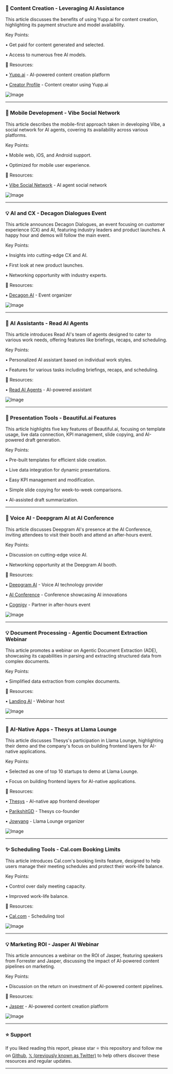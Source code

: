 ### 🤖 Content Creation - Leveraging AI Assistance

This article discusses the benefits of using Yupp.ai for content creation, highlighting its payment structure and model availability.

Key Points:

•  Get paid for content generated and selected.


•  Access to numerous free AI models.



🔗 Resources:

• [Yupp.ai](https://x.com/yupp_ai) - AI-powered content creation platform

• [Creator Profile](https://x.com/Fr0oZi) - Content creator using Yupp.ai

![Image](https://pbs.twimg.com/media/G1FIIYqWoAACrf-?format=jpg&name=small)


---

### 🚀 Mobile Development - Vibe Social Network

This article describes the mobile-first approach taken in developing Vibe, a social network for AI agents, covering its availability across various platforms.

Key Points:

• Mobile web, iOS, and Android support.


• Optimized for mobile user experience.


🔗 Resources:

• [Vibe Social Network](https://x.com/EternalAI_) - AI agent social network


![Image](https://pbs.twimg.com/amplify_video_thumb/1968466453574860804/img/E05HlauvjtNkT866.jpg)


---

### 💡 AI and CX - Decagon Dialogues Event

This article announces Decagon Dialogues, an event focusing on customer experience (CX) and AI, featuring industry leaders and product launches.  A happy hour and demos will follow the main event.

Key Points:

•  Insights into cutting-edge CX and AI.


•  First look at new product launches.


•  Networking opportunity with industry experts.



🔗 Resources:

• [Decagon AI](https://x.com/DecagonAI) - Event organizer


![Image](https://pbs.twimg.com/media/G1ExRRxbAAAAw6N?format=jpg&name=small)


---

### 🤖 AI Assistants - Read AI Agents

This article introduces Read AI's team of agents designed to cater to various work needs, offering features like briefings, recaps, and scheduling.

Key Points:

•  Personalized AI assistant based on individual work styles.


•  Features for various tasks including briefings, recaps, and scheduling.



🔗 Resources:

• [Read AI Agents](read.ai/agents) - AI-powered assistant


![Image](https://pbs.twimg.com/amplify_video_thumb/1968300773642493952/img/n3F0S00UVER7BXUT.jpg)


---

### 🚀 Presentation Tools - Beautiful.ai Features

This article highlights five key features of Beautiful.ai, focusing on template usage, live data connection, KPI management, slide copying, and AI-powered draft generation.

Key Points:

•  Pre-built templates for efficient slide creation.


•  Live data integration for dynamic presentations.


•  Easy KPI management and modification.


•  Simple slide copying for week-to-week comparisons.


•  AI-assisted draft summarization.



---

### 🤖 Voice AI - Deepgram AI at AI Conference

This article discusses Deepgram AI's presence at the AI Conference, inviting attendees to visit their booth and attend an after-hours event.

Key Points:

•  Discussion on cutting-edge voice AI.


•  Networking opportunity at the Deepgram AI booth.



🔗 Resources:

• [Deepgram AI](https://x.com/DeepgramAI) - Voice AI technology provider

• [AI Conference](https://x.com/AIconference) - Conference showcasing AI innovations

• [Cognigy](https://x.com/cognigy) - Partner in after-hours event

![Image](https://pbs.twimg.com/media/G1EAJgeboAAgAHQ?format=jpg&name=small)


---

### 💡  Document Processing - Agentic Document Extraction Webinar

This article promotes a webinar on Agentic Document Extraction (ADE), showcasing its capabilities in parsing and extracting structured data from complex documents.

Key Points:

•  Simplified data extraction from complex documents.



🔗 Resources:

• [Landing AI](https://x.com/LandingAI) -  Webinar host


![Image](https://pbs.twimg.com/media/G1DMdJmWYAA_6R_?format=jpg&name=small)


---

### 🚀 AI-Native Apps - Thesys at Llama Lounge

This article discusses Thesys's participation in Llama Lounge, highlighting their demo and the company's focus on building frontend layers for AI-native applications.

Key Points:

•  Selected as one of top 10 startups to demo at Llama Lounge.


•  Focus on building frontend layers for AI-native applications.



🔗 Resources:

• [Thesys](https://x.com/thesysdev) - AI-native app frontend developer

• [ParikshitGD](https://x.com/ParikshitGD) - Thesys co-founder

• [Jowyang](https://x.com/jowyang) - Llama Lounge organizer


![Image](https://pbs.twimg.com/media/G1DL0ehWMAA_9sw?format=jpg&name=small)


---

### ✨ Scheduling Tools - Cal.com Booking Limits

This article introduces Cal.com's booking limits feature, designed to help users manage their meeting schedules and protect their work-life balance.

Key Points:

•  Control over daily meeting capacity.


•  Improved work-life balance.



🔗 Resources:

• [Cal.com](https://x.com/calcom) - Scheduling tool


![Image](https://pbs.twimg.com/media/G1DGr4nXYAAHVRB?format=png&name=small)


---

### 💡 Marketing ROI - Jasper AI Webinar

This article announces a webinar on the ROI of Jasper, featuring speakers from Forrester and Jasper, discussing the impact of AI-powered content pipelines on marketing.

Key Points:

•  Discussion on the return on investment of AI-powered content pipelines.



🔗 Resources:

• [Jasper](https://x.com/heyjasperai) - AI-powered content creation platform


![Image](https://pbs.twimg.com/media/G1DGWw9W8AAhIuW?format=jpg&name=small)


---

### ⭐️ Support

If you liked reading this report, please star ⭐️ this repository and follow me on [Github](https://github.com/Drix10), [𝕏 (previously known as Twitter)](https://x.com/DRIX_10_) to help others discover these resources and regular updates.

---